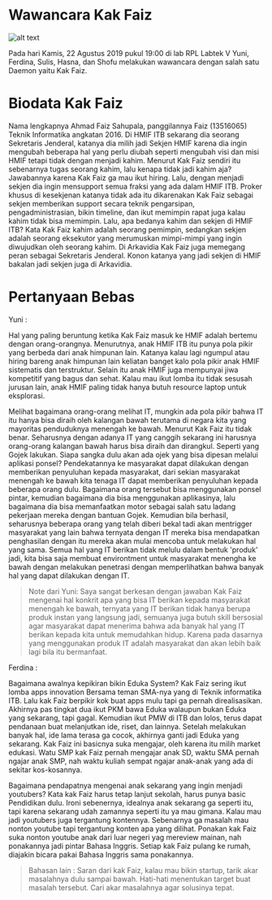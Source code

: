# Wawancara Kak Faiz

![alt text](./foto-16518147-16518289-16518305-16518310-16518348.jpg)

Pada hari Kamis, 22 Agustus 2019 pukul 19:00 di lab RPL Labtek V Yuni, Ferdina, Sulis, Hasna, dan Shofu melakukan wawancara dengan salah satu Daemon yaitu Kak Faiz.


# Biodata Kak Faiz

Nama lengkapnya Ahmad Faiz Sahupala, panggilannya Faiz (13516065) Teknik Informatika angkatan 2016. Di HMIF ITB sekarang dia seorang Sekretaris Jenderal, katanya dia milih jadi Sekjen HMIF karena dia ingin mengubah beberapa hal yang perlu diubah seperti mengubah visi dan misi HMIF tetapi tidak dengan menjadi kahim. Menurut Kak Faiz sendiri itu sebenarnya tugas seorang kahim, lalu kenapa tidak jadi kahim aja? Jawabannya karena Kak Faiz ga mau ikut hiring. Lalu, dengan menjadi sekjen dia ingin mensupport semua fraksi yang ada dalam HMIF ITB. Proker khusus di kesekjenan katanya tidak ada itu dikarenakan Kak Faiz sebagai sekjen memberikan support secara teknik pengarsipan, pengadministrasian, bikin timeline, dan ikut memimpin rapat juga kalau kahim tidak bisa memimpin. Lalu, apa bedanya kahim dan sekjen di HMIF ITB? Kata Kak Faiz kahim adalah seorang pemimpin, sedangkan sekjen adalah seorang eksekutor yang merumuskan mimpi-mimpi yang ingin diwujudkan oleh seorang kahim. Di Arkavidia Kak Faiz juga memegang peran sebagai Sekretaris Jenderal. Konon katanya yang jadi sekjen di HMIF bakalan jadi sekjen juga di Arkavidia.


# Pertanyaan Bebas

Yuni :

Hal yang paling beruntung ketika Kak Faiz masuk ke HMIF adalah bertemu dengan orang-orangnya. Menurutnya, anak HMIF ITB itu punya pola pikir yang berbeda dari anak himpunan lain. Katanya kalau lagi ngumpul atau hiring bareng anak himpunan lain keliatan banget kalo pola pikir anak HMIF sistematis dan terstruktur. Selain itu anak HMIF juga mempunyai jiwa kompetitif yang bagus dan sehat. Kalau mau ikut lomba itu tidak sesusah jurusan lain, anak HMIF paling tidak hanya butuh resource laptop untuk eksplorasi.

Melihat bagaimana orang-orang melihat IT, mungkin ada pola pikir bahwa IT itu hanya bisa diraih oleh kalangan bawah terutama di negara kita yang mayoritas penduduknya menengah ke bawah. Menurut Kak Faiz itu tidak benar. Seharusnya dengan adanya IT yang canggih sekarang ini harusnya orang-orang kalangan bawah harus bisa diraih dan dirangkul. Seperti yang Gojek lakukan. Siapa sangka dulu akan ada ojek yang bisa dipesan melalui aplikasi ponsel? Pendekatannya ke masyarakat dapat dilakukan dengan memberikan penyuluhan kepada masyarakat, dari sekian masyarakat menengah ke bawah kita tenaga IT dapat memberikan penyuluhan kepada beberapa orang dulu. Bagaimana orang tersebut bisa menggunakan ponsel pintar, kemudian bagaimana dia bisa menggunakan aplikasinya, lalu bagaimana dia bisa memanfaatkan motor sebagai salah satu ladang pekerjaan mereka dengan bantuan Gojek. Kemudian bila berhasil, seharusnya beberapa orang yang telah diberi bekal tadi akan mentrigger masyarakat yang lain bahwa ternyata dengan IT mereka bisa mendapatkan penghasilan dengan itu mereka akan mulai mencoba untuk melakukan hal yang sama. Semua hal yang IT berikan tidak melulu dalam bentuk 'produk' jadi, kita bisa saja membuat environtment untuk masyarakat menengha ke bawah dengan melakukan penetrasi dengan memperlihatkan bahwa banyak hal yang dapat dilakukan dengan IT.

> Note dari Yuni: Saya sangat berkesan dengan jawaban Kak Faiz mengenai hal konkrit apa yang bisa IT berikan kepada masyarakat menengah ke bawah, ternyata yang IT berikan tidak hanya berupa produk instan yang langsung jadi, semuanya juga butuh skill bersosial agar masyarakat dapat menerima bahwa ada banyak hal yang IT berikan kepada kita untuk memudahkan hidup. Karena pada dasarnya yang menggunakan produk IT adalah masyarakat dan akan lebih baik lagi bila itu bermanfaat.

Ferdina :

Bagaimana awalnya kepikiran bikin Eduka System?
Kak Faiz sering ikut lomba apps innovation Bersama teman SMA-nya yang di Teknik informatika ITB. Lalu kak Faiz berpikir kok buat apps mulu tapi ga pernah direalisasikan. Akhirnya pas tingkat dua ikut PKM bawa Eduka walaupun bukan Eduka yang sekarang, tapi gagal. Kemudian ikut PMW di ITB dan lolos, terus dapat pendanaan buat melanjutkan ide, riset, dan lainnya. Setelah melakukan banyak hal, ide lama terasa ga cocok, akhirnya ganti jadi Eduka yang sekarang. Kak Faiz ini basicnya suka mengajar, oleh karena itu milih market edukasi. Watu SMP kak Faiz pernah mengajar anak SD, waktu SMA pernah ngajar anak SMP, nah waktu kuliah sempat ngajar anak-anak yang ada di sekitar kos-kosannya.

Bagaimana pendapatnya mengenai anak sekarang yang ingin menjadi youtubers?
Kata kak Faiz harus tetap lanjut sekolah, harus punya basic Pendidikan dulu. Ironi sebenernya, idealnya anak sekarang ga seperti itu, tapi karena sekarang udah zamannya seperti itu ya mau gimana. Kalau mau jadi youtubers juga tergantung kontennya. Sebenarnya ga masalah mau nonton youtube tapi tergantung konten apa yang dilihat. Ponakan kak Faiz suka nonton youtube anak dari luar negeri yag mereview mainan, nah ponakannya jadi pintar Bahasa Inggris. Setiap kak Faiz pulang ke rumah, diajakin bicara pakai Bahasa Inggris sama ponakannya.

> Bahasan lain : Saran dari kak Faiz, kalau mau bikin startup, tarik akar masalahnya dulu sampai bawah. Hati-hati menentukan target buat masalah tersebut. Cari akar masalahnya agar solusinya tepat.



